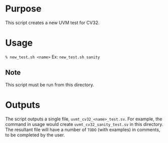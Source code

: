 # Purpose
This script creates a new UVM test for CV32.


# Usage
`% new_test.sh <name>`
Ex: `new_test.sh sanity`

## Note
This script must be run from this directory.


# Outputs
The script outputs a single file, `uvmt_cv32_<name>_test.sv`. For example, the command in usage would create `uvmt_cv32_sanity_test.sv` in this directory.
The resultant file will have a number of `TODO` (with examples) in comments, to be completed by the user.


